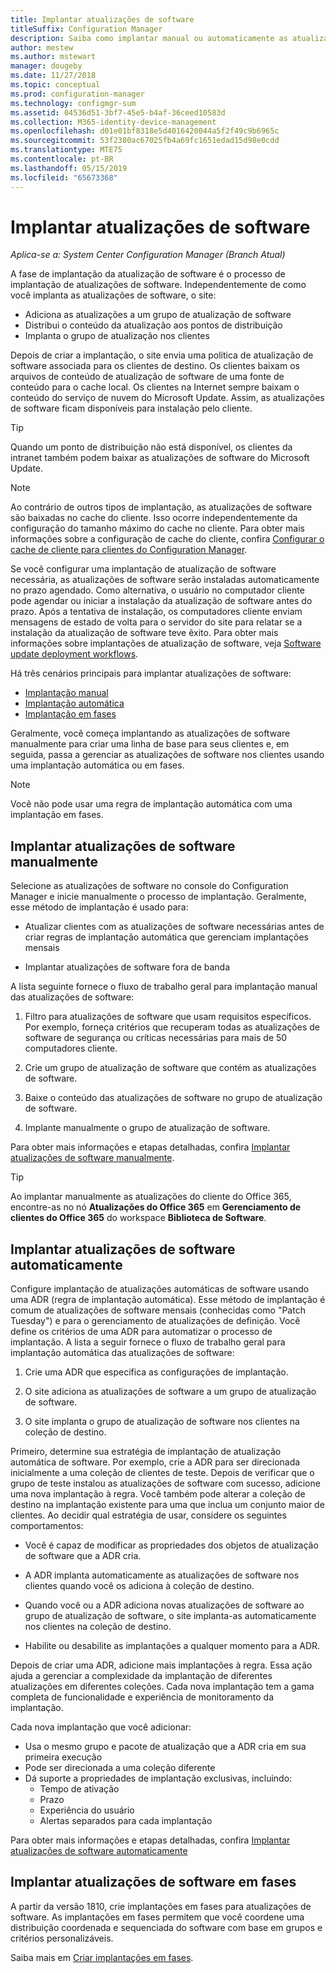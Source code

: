 ```yaml
---
title: Implantar atualizações de software
titleSuffix: Configuration Manager
description: Saiba como implantar manual ou automaticamente as atualizações de software no console do Configuration Manager.
author: mestew
ms.author: mstewart
manager: dougeby
ms.date: 11/27/2018
ms.topic: conceptual
ms.prod: configuration-manager
ms.technology: configmgr-sum
ms.assetid: 04536d51-3bf7-45e5-b4af-36ceed10583d
ms.collection: M365-identity-device-management
ms.openlocfilehash: d01e01bf8318e5d4016420044a5f2f49c9b6965c
ms.sourcegitcommit: 53f2380ac67025fb4a69fc1651edad15d98e0cdd
ms.translationtype: MTE75
ms.contentlocale: pt-BR
ms.lasthandoff: 05/15/2019
ms.locfileid: "65673368"
---
```

# <a name="deploy-software-updates"></a>Implantar atualizações de software  

*Aplica-se a: System Center Configuration Manager (Branch Atual)*

A fase de implantação da atualização de software é o processo de implantação de atualizações de software. Independentemente de como você implanta as atualizações de software, o site:
- Adiciona as atualizações a um grupo de atualização de software
- Distribui o conteúdo da atualização aos pontos de distribuição
- Implanta o grupo de atualização nos clientes  

Depois de criar a implantação, o site envia uma política de atualização de software associada para os clientes de destino. Os clientes baixam os arquivos de conteúdo de atualização de software de uma fonte de conteúdo para o cache local. Os clientes na Internet sempre baixam o conteúdo do serviço de nuvem do Microsoft Update. Assim, as atualizações de software ficam disponíveis para instalação pelo cliente.   

> [!Tip]  
>  Quando um ponto de distribuição não está disponível, os clientes da intranet também podem baixar as atualizações de software do Microsoft Update.  

> [!NOTE]  
>  Ao contrário de outros tipos de implantação, as atualizações de software são baixadas no cache do cliente. Isso ocorre independentemente da configuração do tamanho máximo do cache no cliente. Para obter mais informações sobre a configuração de cache do cliente, confira [Configurar o cache de cliente para clientes do Configuration Manager](/sccm/core/clients/manage/manage-clients#BKMK_ClientCache).  

Se você configurar uma implantação de atualização de software necessária, as atualizações de software serão instaladas automaticamente no prazo agendado. Como alternativa, o usuário no computador cliente pode agendar ou iniciar a instalação da atualização de software antes do prazo. Após a tentativa de instalação, os computadores cliente enviam mensagens de estado de volta para o servidor do site para relatar se a instalação da atualização de software teve êxito. Para obter mais informações sobre implantações de atualização de software, veja [Software update deployment workflows](/sccm/sum/understand/software-updates-introduction#BKMK_DeploymentWorkflows).  

Há três cenários principais para implantar atualizações de software: 
- [Implantação manual](#BKMK_ManualDeployment)  
- [Implantação automática](#bkmk_auto)  
- [Implantação em fases](#bkmk_phased)  

Geralmente, você começa implantando as atualizações de software manualmente para criar uma linha de base para seus clientes e, em seguida, passa a gerenciar as atualizações de software nos clientes usando uma implantação automática ou em fases.  

> [!Note]  
> Você não pode usar uma regra de implantação automática com uma implantação em fases.



## <a name="BKMK_ManualDeployment"></a> Implantar atualizações de software manualmente
Selecione as atualizações de software no console do Configuration Manager e inicie manualmente o processo de implantação. Geralmente, esse método de implantação é usado para:  

- Atualizar clientes com as atualizações de software necessárias antes de criar regras de implantação automática que gerenciam implantações mensais  

- Implantar atualizações de software fora de banda  


A lista seguinte fornece o fluxo de trabalho geral para implantação manual das atualizações de software:  

1. Filtro para atualizações de software que usam requisitos específicos. Por exemplo, forneça critérios que recuperam todas as atualizações de software de segurança ou críticas necessárias para mais de 50 computadores cliente.  

2. Crie um grupo de atualização de software que contém as atualizações de software.  

3. Baixe o conteúdo das atualizações de software no grupo de atualização de software.  

4. Implante manualmente o grupo de atualização de software.  

Para obter mais informações e etapas detalhadas, confira [Implantar atualizações de software manualmente](manually-deploy-software-updates.md).

> [!Tip]  
> Ao implantar manualmente as atualizações do cliente do Office 365, encontre-as no nó **Atualizações do Office 365** em **Gerenciamento de clientes do Office 365** do workspace **Biblioteca de Software**.  



## <a name="bkmk_auto"></a> Implantar atualizações de software automaticamente

Configure implantação de atualizações automáticas de software usando uma ADR (regra de implantação automática). Esse método de implantação é comum de atualizações de software mensais (conhecidas como "Patch Tuesday") e para o gerenciamento de atualizações de definição. Você define os critérios de uma ADR para automatizar o processo de implantação. A lista a seguir fornece o fluxo de trabalho geral para implantação automática das atualizações de software:  

1.  Crie uma ADR que especifica as configurações de implantação.  

2.  O site adiciona as atualizações de software a um grupo de atualização de software.  

3.  O site implanta o grupo de atualização de software nos clientes na coleção de destino.  

Primeiro, determine sua estratégia de implantação de atualização automática de software. Por exemplo, crie a ADR para ser direcionada inicialmente a uma coleção de clientes de teste. Depois de verificar que o grupo de teste instalou as atualizações de software com sucesso, adicione uma nova implantação à regra. Você também pode alterar a coleção de destino na implantação existente para uma que inclua um conjunto maior de clientes. Ao decidir qual estratégia de usar, considere os seguintes comportamentos:  

- Você é capaz de modificar as propriedades dos objetos de atualização de software que a ADR cria.   

- A ADR implanta automaticamente as atualizações de software nos clientes quando você os adiciona à coleção de destino.  

- Quando você ou a ADR adiciona novas atualizações de software ao grupo de atualização de software, o site implanta-as automaticamente nos clientes na coleção de destino.  

- Habilite ou desabilite as implantações a qualquer momento para a ADR.  


Depois de criar uma ADR, adicione mais implantações à regra. Essa ação ajuda a gerenciar a complexidade da implantação de diferentes atualizações em diferentes coleções. Cada nova implantação tem a gama completa de funcionalidade e experiência de monitoramento da implantação.  

Cada nova implantação que você adicionar:  

- Usa o mesmo grupo e pacote de atualização que a ADR cria em sua primeira execução  
- Pode ser direcionada a uma coleção diferente  
- Dá suporte a propriedades de implantação exclusivas, incluindo:  
  -   Tempo de ativação  
  -   Prazo  
  -   Experiência do usuário  
  -   Alertas separados para cada implantação  


Para obter mais informações e etapas detalhadas, confira [Implantar atualizações de software automaticamente](automatically-deploy-software-updates.md)



## <a name="bkmk_phased"></a> Implantar atualizações de software em fases

<!--1358146-->
A partir da versão 1810, crie implantações em fases para atualizações de software. As implantações em fases permitem que você coordene uma distribuição coordenada e sequenciada do software com base em grupos e critérios personalizáveis.

Saiba mais em [Criar implantações em fases](/sccm/osd/deploy-use/create-phased-deployment-for-task-sequence?toc=/sccm/sum/toc.json&bc=/sccm/sum/breadcrumb/toc.json).

